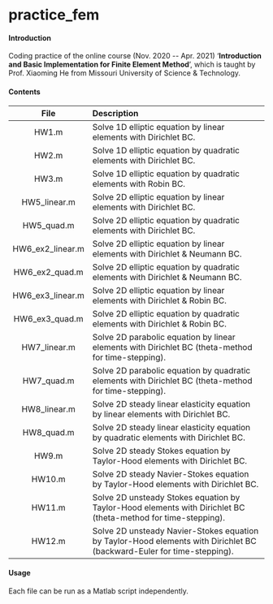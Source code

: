# practice_fem

#### Introduction
Coding practice of the online course (Nov. 2020 -- Apr. 2021) ‘__Introduction and Basic Implementation for Finite Element Method__’, which is taught by Prof. Xiaoming He from Missouri University of Science & Technology.


#### Contents
| File | Description |
| :-: | :- |
| HW1.m             | Solve 1D elliptic equation by linear elements with Dirichlet BC.  |
| HW2.m             | Solve 1D elliptic equation by quadratic elements with Dirichlet BC. |
| HW3.m             | Solve 1D elliptic equation by quadratic elements with Robin BC. | 
| HW5_linear.m      | Solve 2D elliptic equation by linear elements with Dirichlet BC. |
| HW5_quad.m        | Solve 2D elliptic equation by quadratic elements with Dirichlet BC. |
| HW6_ex2_linear.m  | Solve 2D elliptic equation by linear elements with Dirichlet & Neumann BC. |
| HW6_ex2_quad.m    | Solve 2D elliptic equation by quadratic elements with Dirichlet & Neumann BC. |
| HW6_ex3_linear.m  | Solve 2D elliptic equation by linear elements with Dirichlet & Robin BC. |
| HW6_ex3_quad.m    | Solve 2D elliptic equation by quadratic elements with Dirichlet & Robin BC. |
| HW7_linear.m      | Solve 2D parabolic equation by linear elements with Dirichlet BC (theta-method for time-stepping). |
| HW7_quad.m        | Solve 2D parabolic equation by quadratic elements with Dirichlet BC (theta-method for time-stepping). |
| HW8_linear.m      | Solve 2D steady linear elasticity equation by linear elements with Dirichlet BC. |
| HW8_quad.m        | Solve 2D steady linear elasticity equation by quadratic elements with Dirichlet BC. |
| HW9.m             | Solve 2D steady Stokes equation by Taylor-Hood elements with Dirichlet BC. |
| HW10.m            | Solve 2D steady Navier-Stokes equation by Taylor-Hood elements with Dirichlet BC. |
| HW11.m            | Solve 2D unsteady Stokes equation by Taylor-Hood elements with Dirichlet BC (theta-method for time-stepping). |
| HW12.m            | Solve 2D unsteady Navier-Stokes equation by Taylor-Hood elements with Dirichlet BC (backward-Euler for time-stepping). |


#### Usage

Each file can be run as a Matlab script independently.
